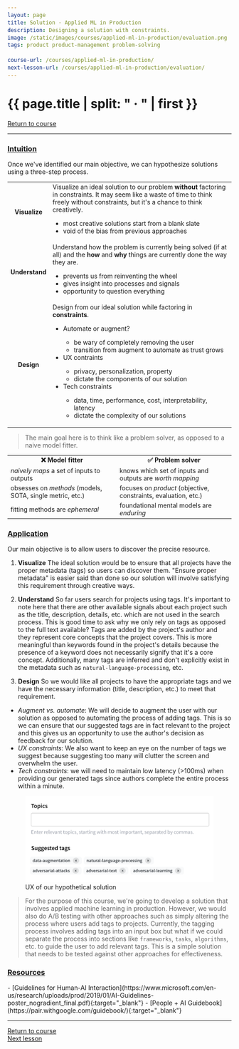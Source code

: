 ```yaml
---
layout: page
title: Solution · Applied ML in Production
description: Designing a solution with constraints.
image: /static/images/courses/applied-ml-in-production/evaluation.png
tags: product product-management problem-solving

course-url: /courses/applied-ml-in-production/
next-lesson-url: /courses/applied-ml-in-production/evaluation/
---
```


<!-- Header -->
<div class="row">
  <div class="col-md-8 col-6 mr-auto">
    <h1 class="page-title">{{ page.title | split: " · " | first }}</h1>
  </div>
  <div class="col-md-4 col-6">
    <div class="btn-group float-right mb-0" role="group">
      <a href="{{ page.course-url }}" class="btn btn-sm btn-outline-secondary"><i
          class="fas fa-sm fa-arrow-left mr-1"></i>Return to course</a>
    </div>
  </div>
</div>
<hr class="mt-0">

<h3><u>Intuition</u></h3>
Once we've identified our main objective, we can hypothesize solutions using a three-step process.

<table>
    <tr>
        <td style="text-align: center;"><b>Visualize</b></td>
        <td class="p-4">
            Visualize an ideal solution to our problem <b>without</b> factoring in constraints.
            It may seem like a waste of time to think freely without constraints, but it's a chance to think creatively.
            <ul class="my-1">
                <li>most creative solutions start from a blank slate</li>
                <li>void of the bias from previous approaches</li>
            </ul>
        </td>
    </tr>
    <tr>
        <td style="text-align: center;"><b>Understand</b></td>
        <td class="p-4">
            Understand how the problem is currently being solved (if at all) and the <b>how</b> and <b>why</b> things are currently done the way they are.
            <ul class="my-1">
                <li>prevents us from reinventing the wheel</li>
                <li>gives insight into processes and signals</li>
                <li>opportunity to question everything</li>
            </ul>
        </td>
    </tr>
    <tr>
        <td style="text-align: center;"><b>Design</b></td>
        <td class="p-4">
            Design from our ideal solution while factoring in <b>constraints</b>.
            <ul class="my-1">
                <li>Automate or augment?</li>
                    <ul class="mb-0">
                        <li>be wary of completely removing the user</li>
                        <li>transition from augment to automate as trust grows</li>
                    </ul>
                <li>UX contraints</li>
                    <ul class="mb-0">
                        <li>privacy, personalization, property</li>
                        <li>dictate the components of our solution</li>
                    </ul>
                <li>Tech constraints</li>
                    <ul class="mb-0">
                        <li>data, time, performance, cost, interpretability, latency</li>
                        <li>dictate the complexity of our solutions</li>
                    </ul>
            </ul>
        </td>
    </tr>
</table>

> The main goal here is to think like a problem solver, as opposed to a naive model fitter.
<table class="mb-0">
  <tr style="text-align: center;">
    <td><b>❌ Model fitter</b></td>
    <td><b>✅ Problem solver</b></td>
  </tr>
  <tr>
    <td><i>naively maps</i> a set of inputs to outputs</td>
    <td>knows which set of inputs and outputs are <i>worth mapping</i></td>
  </tr>
  <tr>
    <td>obsesses on <i>methods</i> (models, SOTA, single metric, etc.)</td>
    <td>focuses on <i>product</i> (objective, constraints, evaluation, etc.)</td>
  </tr>
  <tr>
    <td>fitting methods are <i>ephemeral</i></td>
    <td>foundational mental models are <i>enduring</i></td>
  </tr>
</table>

<h3><u>Application</u></h3>

Our main objective is to allow users to discover the precise resource.

1. **Visualize** The ideal solution would be to ensure that all projects have the proper metadata (tags) so users can discover them. "Ensure proper metadata" is easier said than done so our solution will involve satisfying this requirement through creative ways.

2. **Understand** So far users search for projects using tags. It's important to note here that there are other available signals about each project such as the title, description, details, etc. which are not used in the search process. This is good time to ask why we only rely on tags as opposed to the full text available? Tags are added by the project's author and they represent core concepts that the project covers. This is more meaningful than keywords found in the project's details because the presence of a keyword does not necessarily signify that it's a core concept. Additionally, many tags are inferred and don't explicitly exist in the metadata such as `natural-language-processing`, etc.

3. **Design** So we would like all projects to have the appropriate tags and we have the necessary information (title, description, etc.) to meet that requirement.
- *Augment vs. automate*: We will decide to augment the user with our solution as opposed to automating the process of adding tags. This is so we can ensure that our suggested tags are in fact relevant to the project and this gives us an opportunity to use the author's decision as feedback for our solution.
- *UX constraints*: We also want to keep an eye on the number of tags we suggest because suggesting too many will clutter the screen and overwhelm the user.
- *Tech constraints*: we will need to maintain low latency (>100ms) when providing our generated tags since authors complete the entire process within a minute.

<figure>
  <img src="/static/images/courses/applied-ml-in-production/suggested_tags.png" width="550" alt="pivot">
  <figcaption>UX of our hypothetical solution</figcaption>
</figure>

> For the purpose of this course, we're going to develop a solution that involves applied machine learning in production. However, we would also do A/B testing with other approaches such as simply altering the process where users add tags to projects. Currently, the tagging process involves adding tags into an input box but what if we could separate the process into sections like `frameworks`, `tasks`, `algorithms`, etc. to guide the user to add relevant tags. This is a simple solution that needs to be tested against other approaches for effectiveness.


<h3><u>Resources</u></h3>
- [Guidelines for Human-AI Interaction](https://www.microsoft.com/en-us/research/uploads/prod/2019/01/AI-Guidelines-poster_nogradient_final.pdf){:target="_blank"}
- [People + AI Guidebook](https://pair.withgoogle.com/guidebook/){:target="_blank"}

<!-- Footer -->
<hr>
<div class="row mb-4">
  <div class="col-6 mr-auto">
    <a href="{{ page.course-url }}" class="btn btn-sm btn-outline-secondary"><i class="fas fa-sm fa-arrow-left mr-1"></i>Return to course</a>
  </div>
  <div class="col-6">
    <div class="float-right">
      <a href="{{ page.next-lesson-url }}" class="btn btn-sm btn-outline-secondary"><i class="fas fa-sm fa-arrow-right mr-1"></i>Next lesson</a>
    </div>
  </div>
</div>

